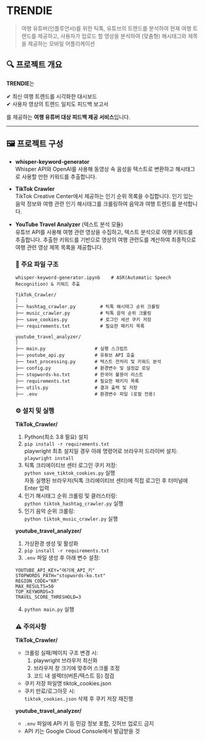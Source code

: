 # TRENDIE
> 여행 유튜버(인플루언서)를 위한 틱톡, 유튜브의 트렌드를 분석하여 현재 여행 트렌드를 제공하고, 사용자가 업로드 할 영상을 분석하여 (맞춤형) 해시태그와 제목을 제공하는 모바일 어플리케이션

## 🔍 프로젝트 개요

**TRENDIE**는

✔ 최신 여행 트렌드를 시각화한 대시보드  
✔ 사용자 영상의 트렌드 일치도 피드백 보고서  

를 제공하는 **여행 유튜버 대상 피드백 제공 서비스**입니다.

---

## 🖼️ 프로젝트 구성

- **whisper-keyword-generator**
  </br>Whisper API와 OpenAI를 사용해 동영상 속 음성을 텍스트로 변환하고 해시태그로 사용할 만한 키워드를 추출합니다.

- **TikTok Crawler**
  </br>TikTok Creative Center에서 제공하는 인기 순위 목록을 수집합니다. 인기 있는 음악 정보와 여행 관련 인기 해시태그를 크롤링하여 음악과 여행 트렌드를 분석합니다.

- **YouTube Travel Analyzer** (텍스트 분석 모듈)  
  유튜브 API를 사용해 여행 관련 영상을 수집하고, 텍스트 분석으로 여행 키워드를 추출합니다. 추출한 키워드를 기반으로 영상의 여행 관련도를 계산하여 최종적으로 여행 관련 영상 제목 목록을 제공합니다.

    ### 📁 주요 파일 구조

    ```
    whisper-keyword-generator.ipynb    # ASR(Automatic Speech Recognition) & 키워드 추출
    ```

    ```
    TikTok_Crawler/
    │
    ├── hashtag_crawler.py         # 틱톡 해시태그 순위 크롤링                 
    ├── music_crawler.py           # 틱톡 음악 순위 크롤링
    ├── save_cookies.py            # 로그인 세션 쿠키 저장
    ├── requirements.txt           # 필요한 패키지 목록
    ```
    
    ```
    youtube_travel_analyzer/
    │
    ├── main.py                  # 실행 스크립트
    ├── youtube_api.py           # 유튜브 API 호출
    ├── text_processing.py       # 텍스트 전처리 및 키워드 분석
    ├── config.py                # 환경변수 및 설정값 로딩
    ├── stopwords-ko.txt         # 한국어 불용어 리스트
    ├── requirements.txt         # 필요한 패키지 목록
    ├── utils.py                 # 결과 출력 및 저장
    ├── .env                     # 환경변수 파일 (로컬 전용)
    ```

    ### ⚙️ 설치 및 실행
  
    **TikTok_Crawler/**
    1. Python(최소 3.8 필요) 설치
    2. `pip install -r requirements.txt`
        </br>playwright 최초 설치일 경우 아래 명령어로 브라우저 드라이버 설치:
          </br>`playwright install`
    3. 틱톡 크리에이티브 센터 로그인 쿠키 저장:
        </br>`python save_tiktok_cookies.py` 실행
       </br>자동 실행된 브라우저(틱톡 크리에이티브 센터)에 직접 로그인 후 터미널에 Enter 입력
    4. 인기 해시태그 순위 크롤링 및 클러스터링:
        </br>`python tiktok_hashtag_crawler.py` 실행
    5. 인기 음악 순위 크롤링:
        </br>`python tiktok_music_crawler.py` 실행
  
    **youtube_travel_analyzer/**
    1. 가상환경 생성 및 활성화  
    2. `pip install -r requirements.txt`  
    3. `.env` 파일 생성 후 아래 변수 설정:

    ```env
    YOUTUBE_API_KEY="여기에_API_키"
    STOPWORDS_PATH="stopwords-ko.txt"
    REGION_CODE="KR"
    MAX_RESULTS=50
    TOP_KEYWORDS=3
    TRAVEL_SCORE_THRESHOLD=3
    ```

    4. `python main.py` 실행

    ### ⚠️ 주의사항

    **TikTok_Crawler/**
    - 크롤링 실패/페이지 구조 변경 시:
      1. playwright 브라우저 최신화
      2. 브라우저 창 크기에 맞추어 스크롤 조정
      3. 코드 내 셀렉터(버튼/텍스트 등) 점검
    - 쿠키 저장 파일명 tiktok_cookies.json
    - 쿠키 만료/로그아웃 시:
      </br>`tiktok_cookies.json` 삭제 후 쿠키 저장 재진행

    **youtube_travel_analyzer/**
    - `.env` 파일에 API 키 등 민감 정보 포함, 깃허브 업로드 금지  
    - API 키는 Google Cloud Console에서 발급받을 것
